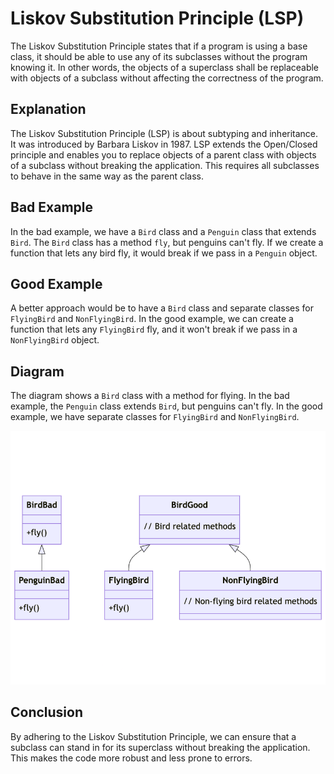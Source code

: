 # Liskov Substitution Principle (LSP)

The Liskov Substitution Principle states that if a program is using a base class, it should be able to use any of its subclasses without the program knowing it. In other words, the objects of a superclass shall be replaceable with objects of a subclass without affecting the correctness of the program.

## Explanation

The Liskov Substitution Principle (LSP) is about subtyping and inheritance. It was introduced by Barbara Liskov in 1987. LSP extends the Open/Closed principle and enables you to replace objects of a parent class with objects of a subclass without breaking the application. This requires all subclasses to behave in the same way as the parent class.

## Bad Example

In the bad example, we have a `Bird` class and a `Penguin` class that extends `Bird`. The `Bird` class has a method `fly`, but penguins can't fly. If we create a function that lets any bird fly, it would break if we pass in a `Penguin` object.

## Good Example

A better approach would be to have a `Bird` class and separate classes for `FlyingBird` and `NonFlyingBird`. In the good example, we can create a function that lets any `FlyingBird` fly, and it won't break if we pass in a `NonFlyingBird` object.

## Diagram

The diagram shows a `Bird` class with a method for flying. In the bad example, the `Penguin` class extends `Bird`, but penguins can't fly. In the good example, we have separate classes for `FlyingBird` and `NonFlyingBird`.

![lsp_v2](lsp_v2.png)

## Conclusion

By adhering to the Liskov Substitution Principle, we can ensure that a subclass can stand in for its superclass without breaking the application. This makes the code more robust and less prone to errors.
